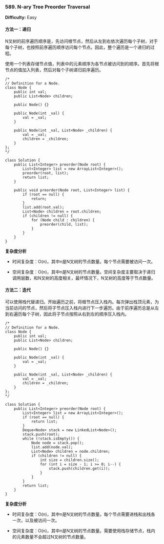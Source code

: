 ### 589. N-ary Tree Preorder Traversal

**Difficulty:** Easy

#### 方法一：递归

N叉树的前序遍历顺序是，先访问根节点，然后从左到右依次遍历每个子树，对于每个子树，也按照前序遍历顺序访问每个节点。因此，整个遍历是一个递归的过程。

使用一个列表存储节点值，列表中的元素顺序为各节点被访问到的顺序。首先将根节点的值加入列表，然后对每个子树递归前序遍历。

```
/*
// Definition for a Node.
class Node {
    public int val;
    public List<Node> children;

    public Node() {}

    public Node(int _val) {
        val = _val;
    }

    public Node(int _val, List<Node> _children) {
        val = _val;
        children = _children;
    }
};
*/

class Solution {
    public List<Integer> preorder(Node root) {
        List<Integer> list = new ArrayList<Integer>();
        preorder(root, list);
        return list;
    }

    public void preorder(Node root, List<Integer> list) {
        if (root == null) {
            return;
        }
        list.add(root.val);
        List<Node> children = root.children;
        if (children != null) {
            for (Node child : children) {
                preorder(child, list);
            }
        }
    }
}
```

**复杂度分析**

- 时间复杂度：O(n)，其中n是N叉树的节点数量。每个节点需要被访问一次。

- 空间复杂度：O(n)，其中n是N叉树的节点数量。空间复杂度主要取决于递归调用层数，和N叉树的高度相关，最坏情况下，N叉树的高度等于节点数量。

#### 方法二：迭代

可以使用栈代替递归。开始遍历之前，将根节点压入栈内。每次弹出栈顶元素，为当前访问的节点，然后将子节点压入栈内进行下一步遍历。由于前序遍历总是从左到右遍历每个子树，因此将子节点按照从右到左的顺序压入栈内。

```
/*
// Definition for a Node.
class Node {
    public int val;
    public List<Node> children;

    public Node() {}

    public Node(int _val) {
        val = _val;
    }

    public Node(int _val, List<Node> _children) {
        val = _val;
        children = _children;
    }
};
*/

class Solution {
    public List<Integer> preorder(Node root) {
        List<Integer> list = new ArrayList<Integer>();
        if (root == null) {
            return list;
        }
        Deque<Node> stack = new LinkedList<Node>();
        stack.push(root);
        while (!stack.isEmpty()) {
            Node node = stack.pop();
            list.add(node.val);
            List<Node> children = node.children;
            if (children != null) {
                int size = children.size();
                for (int i = size - 1; i >= 0; i--) {
                    stack.push(children.get(i));
                }
            }
        }
        return list;
    }
}
```

**复杂度分析**

- 时间复杂度：O(n)，其中n是N叉树的节点数量。每个节点需要进栈和出栈各一次，以及被访问一次。

- 空间复杂度：O(n)，其中n是N叉树的节点数量。需要使用栈存储节点，栈内的元素数量不会超过N叉树的节点数量。
